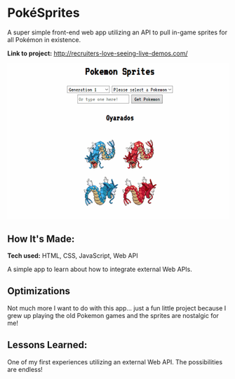 # PokéSprites
A super simple front-end web app utilizing an API to pull in-game sprites for all Pokémon in existence.

**Link to project:** http://recruiters-love-seeing-live-demos.com/

![.gif to show app in action](https://github.com/kiefer-dev/portfolio/blob/main/images/pokesprite.gif?raw=true)

## How It's Made:

**Tech used:** HTML, CSS, JavaScript, Web API

A simple app to learn about how to integrate external Web APIs. 

## Optimizations

Not much more I want to do with this app... just a fun little project because I grew up playing the old Pokemon games and the sprites are nostalgic for me!

## Lessons Learned:

One of my first experiences utilizing an external Web API. The possibilities are endless!
